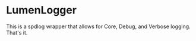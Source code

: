 # LumenLogger
This is a spdlog wrapper that allows for Core, Debug, and Verbose logging. That's it.
